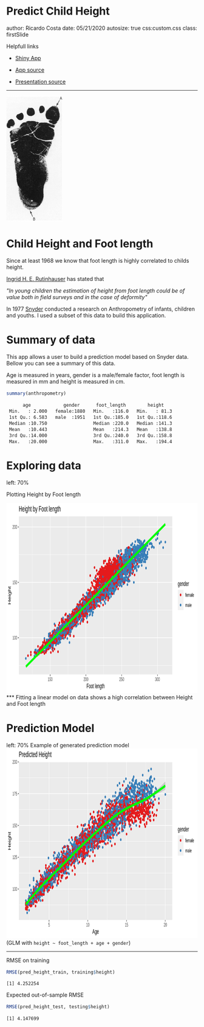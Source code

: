 
Predict Child Height
========================================================
author: Ricardo Costa
date: 05/21/2020
autosize: true
css:custom.css
class: firstSlide

Helpfull links

- [Shiny App](https://ricardorac.shinyapps.io/myfirstshinyapplication/)

- [App source](https://github.com/ricardorac/ddp_final/tree/master/MyFirstShinyApplication)

- [Presentation source](https://github.com/ricardorac/ddp_final/tree/master/presentation)

***
![footprint](footprint.png)

Child Height and Foot length
========================================================

Since at least 1968 we know that foot length is highly correlated to childs height.

[Ingrid H. E. Rutinhauser](https://adc.bmj.com/content/archdischild/43/229/310.full.pdf) has stated that

*"In young children the estimation of height from foot length could be of value both in field surveys and in the case of deformity"*

In 1977 [Snyder](http://mreed.umtri.umich.edu/mreed/downloads/anthro/child/Snyder_1977_Child.pdf) conducted a research on Anthropometry of infants, children and youths. I used a subset of this data to build this application.



Summary of data
========================================================

This app allows a user to build a prediction model based on Snyder data. Bellow you can see a summary of this data.

Age is measured in years, gender is a male/female factor, foot length is measured in mm and height is measured in cm.


```r
summary(anthropometry)
```

```
      age            gender      foot_length        height     
 Min.   : 2.000   female:1880   Min.   :116.0   Min.   : 81.3  
 1st Qu.: 6.583   male  :1951   1st Qu.:185.0   1st Qu.:118.6  
 Median :10.750                 Median :220.0   Median :141.3  
 Mean   :10.443                 Mean   :214.3   Mean   :138.8  
 3rd Qu.:14.000                 3rd Qu.:240.0   3rd Qu.:158.8  
 Max.   :20.000                 Max.   :311.0   Max.   :194.4  
```

Exploring data
========================================================
left: 70%

Plotting Height by Foot length

<img src="ddp_fina_pres-figure/unnamed-chunk-3-1.png" title="plot of chunk unnamed-chunk-3" alt="plot of chunk unnamed-chunk-3" width="960px" height="500px" />
***
Fitting a linear model on data shows a high correlation between Height and Foot length

Prediction Model
========================================================
left: 70%
Example of generated prediction model
<img src="ddp_fina_pres-figure/unnamed-chunk-4-1.png" title="plot of chunk unnamed-chunk-4" alt="plot of chunk unnamed-chunk-4" width="960px" height="500px" />
(GLM with `height ~ foot_length + age + gender`)
***
RMSE on training


```r
RMSE(pred_height_train, training$height)
```

```
[1] 4.252254
```

Expected out-of-sample RMSE


```r
RMSE(pred_height_test, testing$height)
```

```
[1] 4.147699
```
